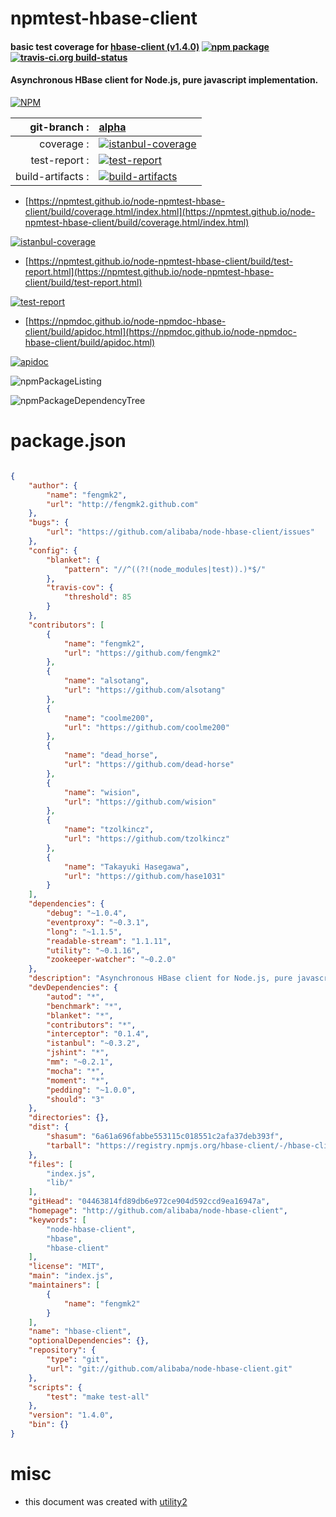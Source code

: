 # npmtest-hbase-client

#### basic test coverage for  [hbase-client (v1.4.0)](http://github.com/alibaba/node-hbase-client)  [![npm package](https://img.shields.io/npm/v/npmtest-hbase-client.svg?style=flat-square)](https://www.npmjs.org/package/npmtest-hbase-client) [![travis-ci.org build-status](https://api.travis-ci.org/npmtest/node-npmtest-hbase-client.svg)](https://travis-ci.org/npmtest/node-npmtest-hbase-client)

#### Asynchronous HBase client for Node.js, pure javascript implementation.

[![NPM](https://nodei.co/npm/hbase-client.png?downloads=true&downloadRank=true&stars=true)](https://www.npmjs.com/package/hbase-client)

| git-branch : | [alpha](https://github.com/npmtest/node-npmtest-hbase-client/tree/alpha)|
|--:|:--|
| coverage : | [![istanbul-coverage](https://npmtest.github.io/node-npmtest-hbase-client/build/coverage.badge.svg)](https://npmtest.github.io/node-npmtest-hbase-client/build/coverage.html/index.html)|
| test-report : | [![test-report](https://npmtest.github.io/node-npmtest-hbase-client/build/test-report.badge.svg)](https://npmtest.github.io/node-npmtest-hbase-client/build/test-report.html)|
| build-artifacts : | [![build-artifacts](https://npmtest.github.io/node-npmtest-hbase-client/glyphicons_144_folder_open.png)](https://github.com/npmtest/node-npmtest-hbase-client/tree/gh-pages/build)|

- [https://npmtest.github.io/node-npmtest-hbase-client/build/coverage.html/index.html](https://npmtest.github.io/node-npmtest-hbase-client/build/coverage.html/index.html)

[![istanbul-coverage](https://npmtest.github.io/node-npmtest-hbase-client/build/screenCapture.buildCi.browser.%252Ftmp%252Fbuild%252Fcoverage.lib.html.png)](https://npmtest.github.io/node-npmtest-hbase-client/build/coverage.html/index.html)

- [https://npmtest.github.io/node-npmtest-hbase-client/build/test-report.html](https://npmtest.github.io/node-npmtest-hbase-client/build/test-report.html)

[![test-report](https://npmtest.github.io/node-npmtest-hbase-client/build/screenCapture.buildCi.browser.%252Ftmp%252Fbuild%252Ftest-report.html.png)](https://npmtest.github.io/node-npmtest-hbase-client/build/test-report.html)

- [https://npmdoc.github.io/node-npmdoc-hbase-client/build/apidoc.html](https://npmdoc.github.io/node-npmdoc-hbase-client/build/apidoc.html)

[![apidoc](https://npmdoc.github.io/node-npmdoc-hbase-client/build/screenCapture.buildCi.browser.%252Ftmp%252Fbuild%252Fapidoc.html.png)](https://npmdoc.github.io/node-npmdoc-hbase-client/build/apidoc.html)

![npmPackageListing](https://npmtest.github.io/node-npmtest-hbase-client/build/screenCapture.npmPackageListing.svg)

![npmPackageDependencyTree](https://npmtest.github.io/node-npmtest-hbase-client/build/screenCapture.npmPackageDependencyTree.svg)



# package.json

```json

{
    "author": {
        "name": "fengmk2",
        "url": "http://fengmk2.github.com"
    },
    "bugs": {
        "url": "https://github.com/alibaba/node-hbase-client/issues"
    },
    "config": {
        "blanket": {
            "pattern": "//^((?!(node_modules|test)).)*$/"
        },
        "travis-cov": {
            "threshold": 85
        }
    },
    "contributors": [
        {
            "name": "fengmk2",
            "url": "https://github.com/fengmk2"
        },
        {
            "name": "alsotang",
            "url": "https://github.com/alsotang"
        },
        {
            "name": "coolme200",
            "url": "https://github.com/coolme200"
        },
        {
            "name": "dead_horse",
            "url": "https://github.com/dead-horse"
        },
        {
            "name": "wision",
            "url": "https://github.com/wision"
        },
        {
            "name": "tzolkincz",
            "url": "https://github.com/tzolkincz"
        },
        {
            "name": "Takayuki Hasegawa",
            "url": "https://github.com/hase1031"
        }
    ],
    "dependencies": {
        "debug": "~1.0.4",
        "eventproxy": "~0.3.1",
        "long": "~1.1.5",
        "readable-stream": "1.1.11",
        "utility": "~0.1.16",
        "zookeeper-watcher": "~0.2.0"
    },
    "description": "Asynchronous HBase client for Node.js, pure javascript implementation.",
    "devDependencies": {
        "autod": "*",
        "benchmark": "*",
        "blanket": "*",
        "contributors": "*",
        "interceptor": "0.1.4",
        "istanbul": "~0.3.2",
        "jshint": "*",
        "mm": "~0.2.1",
        "mocha": "*",
        "moment": "*",
        "pedding": "~1.0.0",
        "should": "3"
    },
    "directories": {},
    "dist": {
        "shasum": "6a61a696fabbe553115c018551c2afa37deb393f",
        "tarball": "https://registry.npmjs.org/hbase-client/-/hbase-client-1.4.0.tgz"
    },
    "files": [
        "index.js",
        "lib/"
    ],
    "gitHead": "04463814fd89db6e972ce904d592ccd9ea16947a",
    "homepage": "http://github.com/alibaba/node-hbase-client",
    "keywords": [
        "node-hbase-client",
        "hbase",
        "hbase-client"
    ],
    "license": "MIT",
    "main": "index.js",
    "maintainers": [
        {
            "name": "fengmk2"
        }
    ],
    "name": "hbase-client",
    "optionalDependencies": {},
    "repository": {
        "type": "git",
        "url": "git://github.com/alibaba/node-hbase-client.git"
    },
    "scripts": {
        "test": "make test-all"
    },
    "version": "1.4.0",
    "bin": {}
}
```



# misc
- this document was created with [utility2](https://github.com/kaizhu256/node-utility2)
